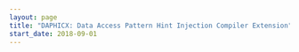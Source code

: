```yaml
---
layout: page
title: "DAPHICX: Data Access Pattern Hint Injection Compiler Extension"
start_date: 2018-09-01
---
```

